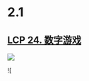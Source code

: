 # 2.1

## [LCP 24. 数字游戏](https://leetcode.cn/problems/5TxKeK/)

![](https://cdn.jsdelivr.net/gh/buzzxI/img/@latest/img/24/02/02/16:39:22:LCP24.png)

![

